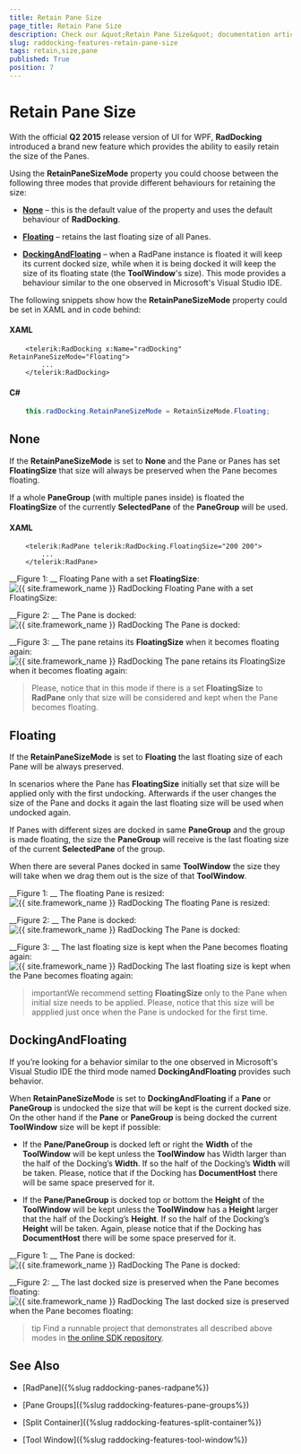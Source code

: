 ```yaml
---
title: Retain Pane Size
page_title: Retain Pane Size
description: Check our &quot;Retain Pane Size&quot; documentation article for the RadDocking {{ site.framework_name }} control.
slug: raddocking-features-retain-pane-size
tags: retain,size,pane
published: True
position: 7
---
```


# Retain Pane Size

With the official __Q2 2015__ release version of UI for WPF, __RadDocking__ introduced a brand new feature which provides the ability to easily retain the size of the Panes.

Using the __RetainPaneSizeMode__ property you could choose between the following three modes that provide different behaviours for retaining the size:

* [__None__](#none) – this is the default value of the property and uses the default behaviour of __RadDocking__.

* [__Floating__](#floating) – retains the last floating size of all Panes.

* [__DockingAndFloating__](#dockingandfloating) – when a RadPane instance is floated it will keep its current docked size, while when it is being docked it will keep the size of its floating state (the __ToolWindow__'s size). This mode provides a behaviour similar to the one observed in Microsoft's Visual Studio IDE.

The following snippets show how the __RetainPaneSizeMode__ property could be set in XAML and in code behind:

#### __XAML__

```XAML
	<telerik:RadDocking x:Name="radDocking" RetainPaneSizeMode="Floating">
	    ...
	</telerik:RadDocking>
```

#### __C#__

```C#
	this.radDocking.RetainPaneSizeMode = RetainSizeMode.Floating;
```

## None

If the __RetainPaneSizeMode__ is set to __None__ and the Pane or Panes has set __FloatingSize__ that size will always be preserved when the Pane becomes floating. 

If a whole __PaneGroup__ (with multiple panes inside) is floated the __FloatingSize__ of the currently __SelectedPane__ of the __PaneGroup__ will be used.

#### __XAML__

```XAML
	<telerik:RadPane telerik:RadDocking.FloatingSize="200 200">
	    ...
	</telerik:RadPane>
```

__Figure 1: __ Floating Pane with a set __FloatingSize__:
![{{ site.framework_name }} RadDocking Floating Pane with a set __FloatingSize__:](images/raddocking-features-retain-pane-size-1.png)

__Figure 2: __ The Pane is docked:
![{{ site.framework_name }} RadDocking The Pane is docked:](images/raddocking-features-retain-pane-size-2.png)

__Figure 3: __ The pane retains its __FloatingSize__ when it becomes floating again:
![{{ site.framework_name }} RadDocking The pane retains its __FloatingSize__ when it becomes floating again:](images/raddocking-features-retain-pane-size-3.png)

>Please, notice that in this mode if there is a set __FloatingSize__ to __RadPane__ only that size will be considered and kept when the Pane becomes floating.

## Floating

If the __RetainPaneSizeMode__ is set to __Floating__ the last floating size of each Pane will be always preserved. 

In scenarios where the Pane has __FloatingSize__ initially set that size will be applied only with the first undocking. Afterwards if the user changes the size of the Pane and docks it again the last floating size will be used when undocked again.

If Panes with different sizes are docked in same __PaneGroup__ and the group is made floating, the size the __PaneGroup__ will receive is the last floating size of the current __SelectedPane__ of the group.

When there are several Panes docked in same __ToolWindow__ the size they will take when we drag them out is the size of that __ToolWindow__.

__Figure 1: __ The floating Pane is resized:
![{{ site.framework_name }} RadDocking The floating Pane is resized:](images/raddocking-features-retain-pane-size-4.png)

__Figure 2: __ The Pane is docked:
![{{ site.framework_name }} RadDocking The Pane is docked:](images/raddocking-features-retain-pane-size-5.png)

__Figure 3: __ The last floating size is kept when the Pane becomes floating again:
![{{ site.framework_name }} RadDocking The last floating size is kept when the Pane becomes floating again:](images/raddocking-features-retain-pane-size-6.png)

>importantWe recommend setting __FloatingSize__ only to the Pane when initial size needs to be applied. Please, notice that this size will be appplied just once when the Pane is undocked for the first time.

## DockingAndFloating

If you’re looking for a behavior similar to the one observed in Microsoft's Visual Studio IDE the third mode named __DockingAndFloating__ provides such behavior.

When __RetainPaneSizeMode__ is set to __DockingAndFloating__ if a __Pane__ or __PaneGroup__ is undocked the size that will be kept is the current docked size. On the other hand if the __Pane__ or __PaneGroup__ is being docked the current __ToolWindow__ size will be kept if possible:

* If the __Pane/PaneGroup__ is docked left or right the __Width__ of the __ToolWindow__ will be kept unless the __ToolWindow__ has Width larger than the half of the Docking’s __Width__. If so the half of the Docking’s __Width__ will be taken. Please, notice that if the Docking has __DocumentHost__ there will be same space preserved for it.

* If the __Pane/PaneGroup__ is docked top or bottom the __Height__ of the __ToolWindow__ will be kept unless the __ToolWindow__ has a __Height__ larger that the half of the Docking’s __Height__. If so the half of the Docking’s __Height__ will be taken. Again, please notice that if the Docking has __DocumentHost__ there will be some space preserved for it.

__Figure 1: __ The Pane is docked:
![{{ site.framework_name }} RadDocking The Pane is docked:](images/raddocking-features-retain-pane-size-7.png)

__Figure 2: __ The last docked size is preserved when the Pane becomes floating:
![{{ site.framework_name }} RadDocking The last docked size is preserved when the Pane becomes floating:](images/raddocking-features-retain-pane-size-8.png)

>tip Find a runnable project that demonstrates all described above modes in [the online SDK repository](https://github.com/telerik/xaml-sdk/tree/master/Docking/RetainPaneSize).

## See Also

 * [RadPane]({%slug raddocking-panes-radpane%})

 * [Pane Groups]({%slug raddocking-features-pane-groups%})

 * [Split Container]({%slug raddocking-features-split-container%})

 * [Tool Window]({%slug raddocking-features-tool-window%})